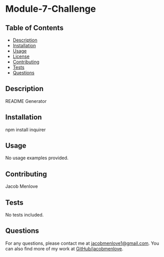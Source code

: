 # Module-7-Challenge



## Table of Contents
- [Description](#description)
- [Installation](#installation)
- [Usage](#usage)
- [License](#license)
- [Contributing](#contributing)
- [Tests](#tests)
- [Questions](#questions)

## Description
README Generator

## Installation
npm install inquirer

## Usage
No usage examples provided.



## Contributing
Jacob Menlove

## Tests
No tests included.

## Questions
For any questions, please contact me at [jacobmenlove1@gmail.com](mailto:jacobmenlove1@gmail.com).
You can also find more of my work at [GitHub/jacobmenlove](https://github.com/jacobmenlove).
  